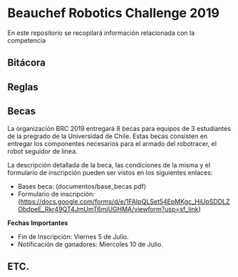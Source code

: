 # Beauchef Robotics Challenge 2019 
En este repositorio se recopilará información relacionada con la competencia

## Bitácora

## Reglas

## Becas
La organización BRC 2019 entregará 8 becas para equipos de 3 estudiantes de la pregrado de la Universidad de Chile.
Estas becas consisten en entregar los componentes necesarios para el armado del robotracer, el robot seguidor de linea.

La descripción detallada de la beca, las condiciones de la misma y el formulario de inscripción pueden ser vistos en los siguientes enlaces:

* Bases beca: (documentos/base_becas.pdf)
* Formulario de inscripción: (https://docs.google.com/forms/d/e/1FAIpQLSet54EpMKgc_HiUpSDDLZObdpeE_Rkr49QT4JmUmT6mjUGHMA/viewform?usp=sf_link)

**Fechas Importantes**

* Fin de Inscripción: Viernes 5 de Julio.
* Notificación de ganadores: Miercoles 10 de Julio.


## ETC.
